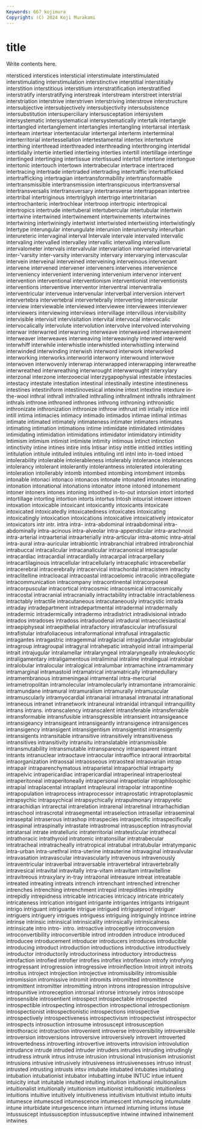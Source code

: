 ```yaml
---
Keywords: 667 kojimura
Copyright: (C) 2024 Koji Murakami
---
```


# title

Write contents here.



ntersticed
interstices intersticial interstimulate interstimulated interstimulating interstimulation interstinctive interstitial interstitially interstition
interstitious interstitium interstratification interstratified interstratify interstratifying interstreak interstream interstreet interstrial
interstriation interstrive interstriven interstriving interstrove interstructure intersubjective intersubjectively intersubjectivity intersubsistence
intersubstitution intersuperciliary intersusceptation intersystem intersystematic intersystematical intersystematically intertalk intertangle intertangled
intertanglement intertangles intertangling intertarsal intertask interteam intertear intertentacular intertergal interterm
interterminal interterritorial intertessellation intertestamental intertex intertexture interthing interthread interthreaded interthreading
interthronging intertidal intertidally intertie intertied intertieing interties intertill intertillage intertinge
intertinged intertinging intertissue intertissued intertoll intertone intertongue intertonic intertouch intertown
intertrabecular intertrace intertraced intertracing intertrade intertraded intertrading intertraffic intertrafficked intertrafficking
intertragian intertransformability intertransformable intertransmissible intertransmission intertranspicuous intertransversal intertransversalis intertransversary intertransverse
intertrappean intertree intertribal intertriginous intertriglyph intertrigo intertrinitarian intertrochanteric intertrochlear intertroop
intertropic intertropical intertropics intertrude intertuberal intertubercular intertubular intertwin intertwine intertwined
intertwinement intertwinements intertwines intertwining intertwiningly intertwist intertwisted intertwisting intertwistingly Intertype
interungular interungulate interunion interuniversity interurban interureteric intervaginal interval Intervale intervale
intervaled intervalic intervaling intervalled intervalley intervallic intervalling intervallum intervalometer intervals
intervalvular intervariation intervaried intervarietal inter-'varsity inter-varsity intervarsity intervary intervarying intervascular
intervein interveinal interveined interveining interveinous intervenant intervene intervened intervener interveners
intervenes intervenience interveniency intervenient intervening intervenium intervenor intervent intervention interventional
interventionism interventionist interventionists interventions interventive interventor interventral interventralia interventricular intervenue
intervenular interverbal interversion intervert intervertebra intervertebral intervertebrally interverting intervesicular interview
interviewable interviewed interviewee interviewees interviewer interviewers interviewing interviews intervillage intervillous
intervisibility intervisible intervisit intervisitation intervital intervocal intervocalic intervocalically intervolute intervolution
intervolve intervolved intervolving interwar interwarred interwarring interweave interweaved interweavement interweaver
interweaves interweaving interweavingly interwed interweld interwhiff interwhile interwhistle interwhistled interwhistling
interwind interwinded interwinding interwish interword interwork interworked interworking interworks interworld
interworry interwound interwove interwoven interwovenly interwrap interwrapped interwrapping interwreathe interwreathed
interwreathing interwrought interwwrought interxylary interzonal interzone interzooecial interzygapophysial intestable intestacies
intestacy intestate intestation intestinal intestinally intestine intestineness intestines intestiniform intestinovesical
intexine intext intextine intexture in-the-wool inthral inthrall inthralled inthralling inthrallment
inthralls inthralment inthrals inthrone inthroned inthrones inthrong inthroning inthronistic inthronizate
inthronization inthronize inthrow inthrust inti intially intice intil intill intima
intimacies intimacy intimado intimados intimae intimal intimas intimate intimated intimately
intimateness intimater intimaters intimates intimating intimation intimations intime intimidate intimidated
intimidates intimidating intimidation intimidations intimidator intimidatory intimidity Intimism intimism intimist
intimiste intimity intimous intinct intinction intinctivity intine intines intire intis
Intisar intisy intitle intitled intitles intitling intitulation intitule intituled intitules
intituling intl intnl into in-toed intoed intolerability intolerable intolerableness intolerably
intolerance intolerances intolerancy intolerant intolerantly intolerantness intolerated intolerating intoleration intollerably
intomb intombed intombing intombment intombs intonable intonaci intonaco intonacos intonate
intonated intonates intonating intonation intonational intonations intonator intone intoned intonement
intoner intoners intones intoning intoothed in-to-out intorsion intort intorted intortillage
intorting intortion intorts intortus Intosh intourist intower intown intoxation intoxicable
intoxicant intoxicantly intoxicants intoxicate intoxicated intoxicatedly intoxicatedness intoxicates intoxicating intoxicatingly
intoxication intoxications intoxicative intoxicatively intoxicator intoxicators intr intr. intra intra-
intra-abdominal intraabdominal intra-abdominally intra-acinous intra-alveolar intra-appendicular intra-arachnoid intra-arterial intraarterial intraarterially
intra-articular intra-atomic intra-atrial intra-aural intra-auricular intrabiontic intrabranchial intrabred intrabronchial intrabuccal
intracalicular intracanalicular intracanonical intracapsular intracardiac intracardial intracardially intracarpal intracarpellary intracartilaginous
intracellular intracellularly intracephalic intracerebellar intracerebral intracerebrally intracervical intrachordal intracistern intracity
intraclitelline intracloacal intracoastal intracoelomic intracolic intracollegiate intracommunication intracompany intracontinental intracorporeal
intracorpuscular intracortical intracosmic intracosmical intracosmically intracostal intracranial intracranially intractability intractable
intractableness intractably intractile intracutaneous intracutaneously intracystic intrada intraday intradepartment intradepartmental
intradermal intradermally intradermic intradermically intradermo intradistrict intradivisional intrado intrados intradoses
intradoss intraduodenal intradural intraecclesiastical intraepiphyseal intraepithelial intrafactory intrafascicular intrafissural intrafistular
intrafoliaceous intraformational intrafusal intragalactic intragantes intragastric intragemmal intraglacial intraglandular intraglobular
intragroup intragroupal intragyral intrahepatic intrahyoid intrail intraimperial intrait intrajugular intralamellar
intralaryngeal intralaryngeally intraleukocytic intraligamentary intraligamentous intraliminal intraline intralingual intralobar intralobular
intralocular intralogical intralumbar intramachine intramammary intramarginal intramastoid intramatrical intramatrically intramedullary
intramembranous intrameningeal intramental intra-mercurial intrametropolitan intramolecular intramolecularly intramontane intramorainic intramundane
intramural intramuralism intramurally intramuscular intramuscularly intramyocardial intranarial intranasal intranatal intranational
intraneous intranet intranetwork intraneural intranidal intranquil intranquillity intrans intrans. intranscalency
intranscalent intransferable intransferrable intransformable intransfusible intransgressible intransient intransigeance intransigeancy intransigeant
intransigeantly intransigence intransigences intransigency intransigent intransigentism intransigentist intransigently intransigents intransitable
intransitive intransitively intransitiveness intransitives intransitivity intransitu intranslatable intransmissible intransmutability intransmutable
intransparency intransparent intrant intrants intranuclear intraoctave intraocular intraoffice intraoral intraorbital
intraorganization intraossal intraosseous intraosteal intraovarian intrap intrapair intraparenchymatous intraparietal intraparochial
intraparty intrapelvic intrapericardiac intrapericardial intraperineal intraperiosteal intraperitoneal intraperitoneally intrapersonal intrapetiolar
intraphilosophic intrapial intraplacental intraplant intrapleural intrapolar intrapontine intrapopulation intraprocess intraprocessor
intraprostatic intraprotoplasmic intrapsychic intrapsychical intrapsychically intrapulmonary intrapyretic intrarachidian intrarectal intrarelation
intrarenal intraretinal intrarhachidian intraschool intrascrotal intrasegmental intraselection intrasellar intraseminal intraseptal
intraserous intrashop intraspecies intraspecific intraspecifically intraspinal intraspinally intrastate intrastromal intrasusception
intrasynovial intratarsal intrate intratelluric intraterritorial intratesticular intrathecal intrathoracic intrathyroid intratomic
intratonsillar intratrabecular intratracheal intratracheally intratropical intratubal intratubular intratympanic intra-urban intra-urethral
intra-uterine intrauterine intravaginal intravalvular intravasation intravascular intravascularly intravenous intravenously intraventricular
intraverbal intraversable intravertebral intravertebrally intravesical intravital intravitally intra-vitam intravitam intravitelline
intravitreous intraxylary in-tray intrazonal intreasure intreat intreatable intreated intreating intreats
intrench intrenchant intrenched intrencher intrenches intrenching intrenchment intrepid intrepidities intrepidity
intrepidly intrepidness intricable intricacies intricacy intricate intricately intricateness intrication intrigant
intrigante intrigantes intrigants intrigaunt intrigo intriguant intriguante intrigue intrigued intrigueproof
intriguer intriguers intriguery intrigues intriguess intriguing intriguingly intrince intrine intrinse
intrinsic intrinsical intrinsicality intrinsically intrinsicalness intrinsicate intro intro- intro. introactive
introceptive introconversion introconvertibility introconvertible introd introdden introduce introduced introducee introducement
introducer introducers introduces introducible introducing introduct introduction introductions introductive introductively
introductor introductorily introductoriness introductory introductress introfaction introfied introfier introfies introflex
introflexion introfy introfying introgressant introgression introgressive introinflection Introit introit introits
introitus introject introjection introjective intromissibility intromissible intromission intromissive intromit intromits
intromitted intromittence intromittent intromitter intromitting intron introns intropression intropulsive intropunitive
introreception introrsal introrse introrsely intros introscope introsensible introsentient introspect introspectable
introspected introspectible introspecting introspection introspectional introspectionism introspectionist introspectionistic introspections introspective
introspectively introspectiveness introspectivism introspectivist introspector introspects introsuction introsume introsuscept introsusception
introthoracic introtraction introvenient introverse introversibility introversible introversion introversions introversive introversively
introvert introverted introvertedness introverting introvertive introverts introvision introvolution intrudance intrude
intruded intruder intruders intrudes intruding intrudingly intrudress intrunk intrus intruse
intrusion intrusional intrusionism intrusionist intrusions intrusive intrusively intrusiveness intrusivenesses intruso
intrust intrusted intrusting intrusts intsv intubate intubated intubates intubating intubation
intubationist intubator intubatting intube INTUC intue intuent intuicity intuit intuitable
intuited intuiting intuition intuitional intuitionalism intuitionalist intuitionally intuitionism intuitionist intuitionistic
intuitionless intuitions intuitive intuitively intuitiveness intuitivism intuitivist intuito intuits intumesce
intumesced intumescence intumescent intumescing intumulate intune inturbidate inturgescence inturn inturned
inturning inturns intuse intussuscept intussusception intussusceptive intwine intwined intwinement intwines
